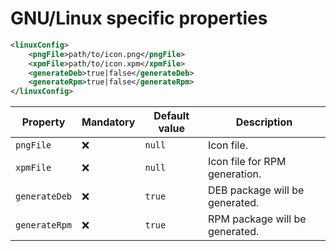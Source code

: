 # GNU/Linux specific properties

```xml
<linuxConfig>
	<pngFile>path/to/icon.png</pngFile>
	<xpmFile>path/to/icon.xpm</xpmFile>
	<generateDeb>true|false</generateDeb>
	<generateRpm>true|false</generateRpm>
</linuxConfig>
```

| Property      | Mandatory | Default value | Description                    |
| ------------- | --------- | ------------- | ------------------------------ |
| `pngFile`     | :x:       | `null`        | Icon file.                     |
| `xpmFile`     | :x:       | `null`        | Icon file for RPM generation.  |
| `generateDeb` | :x:       | `true`        | DEB package will be generated. |
| `generateRpm` | :x:       | `true`        | RPM package will be generated. |
